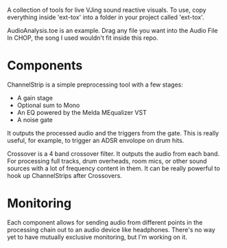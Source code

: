 A collection of tools for live VJing sound reactive visuals. To use, copy everything inside 'ext-tox' into a folder in your project called 'ext-tox'.

AudioAnalysis.toe is an example. Drag any file you want into the Audio File In CHOP, the song I used wouldn't fit inside this repo.

# Components

ChannelStrip is a simple preprocessing tool with a few stages:

- A gain stage
- Optional sum to Mono
- An EQ powered by the Melda MEqualizer VST
- A noise gate

It outputs the processed audio and the triggers from the gate. This is really useful, for example, to trigger an ADSR envolope on drum hits.

Crossover is a 4 band crossover filter. It outputs the audio from each band. For processing full tracks, drum overheads, room mics, or other sound sources with a lot of frequency content in them. It can be really powerful to hook up ChannelStrips after Crossovers.

# Monitoring

Each component allows for sending audio from different points in the processing chain out to an audio device like headphones. There's no way yet to have mutually exclusive monitoring, but I'm working on it.
